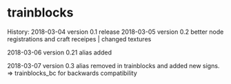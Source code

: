 # trainblocks
History: 2018-03-04 version 0.1 release 
2018-03-05 version 0.2 better node registrations and craft receipes | changed textures 

2018-03-06 version 0.21 alias added 

2018-03-07 version 0.3 alias removed in trainblocks and added new signs. => trainblocks_bc for backwards compatibility

